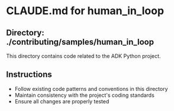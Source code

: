 # CLAUDE.md for human_in_loop

## Directory: ./contributing/samples/human_in_loop

This directory contains code related to the ADK Python project.

## Instructions
- Follow existing code patterns and conventions in this directory
- Maintain consistency with the project's coding standards
- Ensure all changes are properly tested
